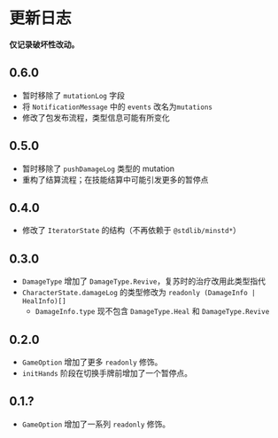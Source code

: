 # 更新日志

**仅记录破坏性改动。**

## 0.6.0

- 暂时移除了 `mutationLog` 字段
- 将 `NotificationMessage` 中的 `events` 改名为`mutations`
- 修改了包发布流程，类型信息可能有所变化

## 0.5.0

- 暂时移除了 `pushDamageLog` 类型的 mutation
- 重构了结算流程；在技能结算中可能引发更多的暂停点

## 0.4.0

- 修改了 `IteratorState` 的结构（不再依赖于 `@stdlib/minstd*`）

## 0.3.0

- `DamageType` 增加了 `DamageType.Revive`，复苏时的治疗改用此类型指代
- `CharacterState.damageLog` 的类型修改为 `readonly (DamageInfo | HealInfo)[]`
  - `DamageInfo.type` 现不包含 `DamageType.Heal` 和 `DamageType.Revive`

## 0.2.0

- `GameOption` 增加了更多 `readonly` 修饰。
- `initHands` 阶段在切换手牌前增加了一个暂停点。

## 0.1.?

- `GameOption` 增加了一系列 `readonly` 修饰。

